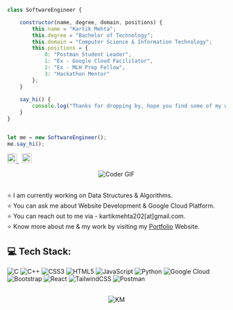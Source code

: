 <!--
A Software Engineer's ReadMe for GitHub Profile.
By Kartik Mehta (kartikmehta8)
Visit www.kartikmehta.xyz to know more about Kartik.
-->


<!--
A code block showing your information as a Javascript Class
-->
```javascript
class SoftwareEngineer {

    constructor(name, degree, domain, positions) {
        this.name = "Kartik Mehta";
        this.degree = "Bachelor of Technology";
        this.domain = "Computer Science & Information Technology";
        this.positions = {
            0: "Postman Student Leader",
            1: "Ex - Google Cloud Facilitator",
            2: "Ex - MLH Prep Fellow",
            3: "Hackathon Mentor"
        };
    }
    
    say_hi() {
        console.log("Thanks for dropping by, hope you find some of my work interesting.");
    }    
}


let me = new SoftwareEngineer();
me.say_hi();
```


<!--
Twitter & LinkedIn
-->
<p align="left">
<a href="https://twitter.com/kartik_mehta8">
  <img alt="Kartik Mehta | Twitter" width="22px" src="https://raw.githubusercontent.com/peterthehan/peterthehan/master/assets/twitter.svg" />
</a>
&nbsp;
<a href="https://www.linkedin.com/in/kartikmehta17">
  <img alt="Kartik's LinkedIn" width="22px" src="https://raw.githubusercontent.com/peterthehan/peterthehan/master/assets/linkedin.svg" />
</a>
</p>


<!--
Coder's GIF [Males can comment this :)]
-->
<p align="center">
   <img src="https://user-images.githubusercontent.com/77505989/184614628-6c4e5af2-108d-43cd-968c-5a3cb20cdd7e.gif" alt="Coder GIF" />
</p>


<!--
My Current Learnings
-->
<br>⭐ I am currently working on Data Structures & Algorithms.<br>⭐ You can ask me about Website Development & Google Cloud Platform. <br>⭐ You can reach out to me via - kartikmehta202[at]gmail.com. <br>⭐ Know more about me & my work by visiting my <a href="https://www.kartikmehta.xyz" target="_blank" rel="noopener noreferrer">Portfolio</a> Website.


<!--
Technology Stack
-->
## 💻 Tech Stack:
![C](https://img.shields.io/badge/c-%2300599C.svg?style=for-the-badge&logo=c&logoColor=white) ![C++](https://img.shields.io/badge/c++-%2300599C.svg?style=for-the-badge&logo=c%2B%2B&logoColor=white) ![CSS3](https://img.shields.io/badge/css3-%231572B6.svg?style=for-the-badge&logo=css3&logoColor=white) ![HTML5](https://img.shields.io/badge/html5-%23E34F26.svg?style=for-the-badge&logo=html5&logoColor=white) ![JavaScript](https://img.shields.io/badge/javascript-%23323330.svg?style=for-the-badge&logo=javascript&logoColor=%23F7DF1E) ![Python](https://img.shields.io/badge/python-3670A0?style=for-the-badge&logo=python&logoColor=ffdd54) ![Google Cloud](https://img.shields.io/badge/Google%20Cloud-%234285F4.svg?style=for-the-badge&logo=google-cloud&logoColor=white) ![Bootstrap](https://img.shields.io/badge/bootstrap-%23563D7C.svg?style=for-the-badge&logo=bootstrap&logoColor=white) ![React](https://img.shields.io/badge/react-%2320232a.svg?style=for-the-badge&logo=react&logoColor=%2361DAFB) ![TailwindCSS](https://img.shields.io/badge/tailwindcss-%2338B2AC.svg?style=for-the-badge&logo=tailwind-css&logoColor=white) ![Postman](https://img.shields.io/badge/Postman-FF6C37?style=for-the-badge&logo=postman&logoColor=white)


<!--
Contribution Graph
-->
<p align="center">
<br /><img src="https://activity-graph.herokuapp.com/graph?username=kartikmehta8&theme=github" alt="KM" />
</p>


<!--
Watch a snake-eating🐍 the contribution graph on Github.
Link: https://dev.to/rado_mayank/watch-a-snake-eating-my-contribution-graph-on-github-96
-->
